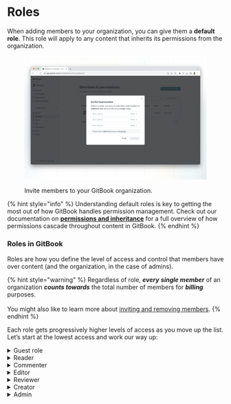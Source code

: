 # Roles

When adding members to your organization, you can give them a **default role**. This role will apply to any content that inherits its permissions from the organization.

<figure><img src="../../.gitbook/assets/invite-members (1).png" alt=""><figcaption><p>Invite members to your GitBook organization.</p></figcaption></figure>

{% hint style="info" %}
Understanding default roles is key to getting the most out of how GitBook handles permission management. Check out our documentation on [**permissions and inheritance**](permissions-and-inheritance.md) for a full overview of how permissions cascade throughout content in GitBook.
{% endhint %}

### Roles in GitBook

Roles are how you define the level of access and control that members have over content (and the organization, in the case of admins).

{% hint style="warning" %}
Regardless of role, _**every**_ _**single member**_ of an organization _**counts towards**_ the total number of members for _**billing**_ purposes.\
\
You might also like to learn more about [inviting and removing members](invite-members-to-your-organization.md).
{% endhint %}

Each role gets progressively higher levels of access as you move up the list. Let’s start at the lowest access and work our way up:

<details>

<summary>Guest role</summary>

The guest role is a very specific role in GitBook. Guests are members that have **no default organization role**. A guest acts as a standard user in every other regard, they just need to have their permissions set explicitly at a content level.

Inviting a guest to the organization means that they’ll only ever see content they’ve been directly added to. This is great if you want to add external stakeholders or contractors to your organization, but don’t want to worry about giving them access to any content by default.

**Please note that guest members, as with all other members, count towards the total number of members in an organization for billing purposes.**

</details>

<details>

<summary>Reader</summary>

A reader is the most basic role in GitBook: it gives read-only access.

**Reader seats are paid for organizations on all plans**.

</details>

<details>

<summary>Commenter</summary>

Commenters have the same read-only access as readers, but they’re also able to leave comments against content and spaces (find our more about how that works in our [comments](../../collaboration/comments-discussion.md) documentation).

**Commenter is one of our two advanced member roles, available only on the Pro or Enterprise plan.**

</details>

<details>

<summary>Editor</summary>

Editors are able to read and comment, just like a commenter, but they’re also able to edit content in a couple of ways. Firstly, for spaces that are **open** for [live edits](../../editing-content/live-edits.md), editors can edit the content directly. Secondly, for spaces that have live edits **locked**, editors can create and submit [change requests](../../collaboration/change-requests.md). Editors cannot merge change requests.

</details>

<details>

<summary>Reviewer</summary>

Reviewers have all the same permissions as an editor however, they can also merge their own and others’ change requests.

**Reviewer is one of our two advanced member roles, available only on the Pro or Enterprise plan.**

</details>

<details>

<summary>Creator</summary>

Creators are essentially content-level admins. They can create, delete, and publish spaces and collections; manage permissions at a content level.

If a creator is also a creator or admin in another GitBook organization, they have the ability to move content between organizations.

</details>

<details>

<summary>Admin</summary>

An admin is like a super-user for your organization – they have full access! Set someone as an admin if you’re comfortable with them making changes that can impact billing, managing members, and generally just being in control of all areas of the organization.

If an admin is also a creator or admin in another GitBook organization, they have the ability to move content between organizations.

</details>

